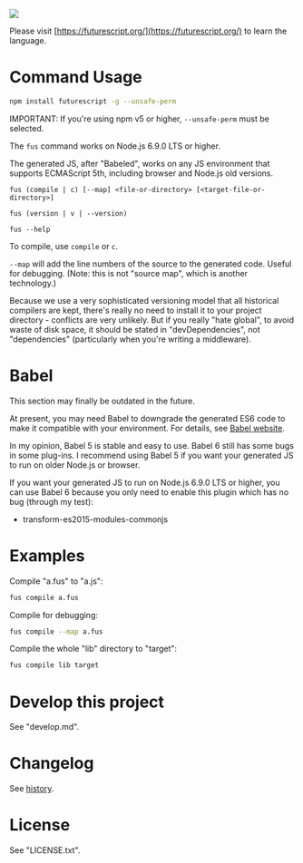 [![](https://futurescript.org/readme-splash.png)](https://futurescript.org/)

Please visit [https://futurescript.org/](https://futurescript.org/) to learn the language.

Command Usage
=============

```bash
npm install futurescript -g --unsafe-perm
```

IMPORTANT: If you're using npm v5 or higher, `--unsafe-perm` must be selected.

The `fus` command works on Node.js 6.9.0 LTS or higher.

The generated JS, after "Babeled", works on any JS environment that supports ECMAScript 5th, including browser and Node.js old versions.

```
fus (compile | c) [--map] <file-or-directory> [<target-file-or-directory>]

fus (version | v | --version)

fus --help
```

To compile, use `compile` or `c`.

`--map` will add the line numbers of the source to the generated code. Useful for debugging. (Note: this is not "source map", which is another technology.)

Because we use a very sophisticated versioning model that all historical compilers are kept, there's really no need to install it to your project directory - conflicts are very unlikely. But if you really "hate global", to avoid waste of disk space, it should be stated in "devDependencies", not "dependencies" (particularly when you're writing a middleware).

Babel
=====

This section may finally be outdated in the future.

At present, you may need Babel to downgrade the generated ES6 code to make it compatible with your environment. For details, see [Babel website](https://babeljs.io/).

In my opinion, Babel 5 is stable and easy to use. Babel 6 still has some bugs in some plug-ins. I recommend using Babel 5 if you want your generated JS to run on older Node.js or browser.

If you want your generated JS to run on Node.js 6.9.0 LTS or higher, you can use Babel 6 because you only need to enable this plugin which has no bug (through my test):

- transform-es2015-modules-commonjs

Examples
========

Compile "a.fus" to "a.js":

```bash
fus compile a.fus
```

Compile for debugging:

```bash
fus compile --map a.fus
```

Compile the whole "lib" directory to "target":

```bash
fus compile lib target
```

Develop this project
====================

See "develop.md".

Changelog
=========

See [history](https://futurescript.org/).

License
=======

See "LICENSE.txt".
